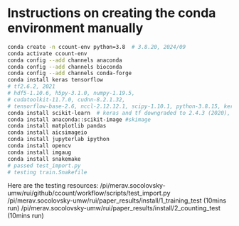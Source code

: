 # Instructions on creating the conda environment manually

```bash
conda create -n ccount-env python=3.8  # 3.8.20, 2024/09
conda activate ccount-env
conda config --add channels anaconda
conda config --add channels bioconda
conda config --add channels conda-forge
conda install keras tensorflow 
# tf2.6.2, 2021
# hdf5-1.10.6, h5py-3.1.0, numpy-1.19.5,
# cudatoolkit-11.7.0, cudnn-8.2.1.32,
# tensorflow-base-2.6, nccl-2.12.12.1, scipy-1.10.1, python-3.8.15, keras 2.6
conda install scikit-learn  # keras and tf downgraded to 2.4.3 (2020), h5py to 2.1
conda install anaconda::scikit-image #skimage
conda install matplotlib pandas
conda install aicsimageio
conda install jupyterlab ipython
conda install opencv
conda install imgaug
conda install snakemake
# passed test_import.py
# testing train.Snakefile
```

Here are the testing resources:
/pi/merav.socolovsky-umw/rui/github/ccount/workflow/scripts/test_import.py
/pi/merav.socolovsky-umw/rui/paper_results/install/1_training_test (10mins run)
/pi/merav.socolovsky-umw/rui/paper_results/install/2_counting_test (10mins run)
